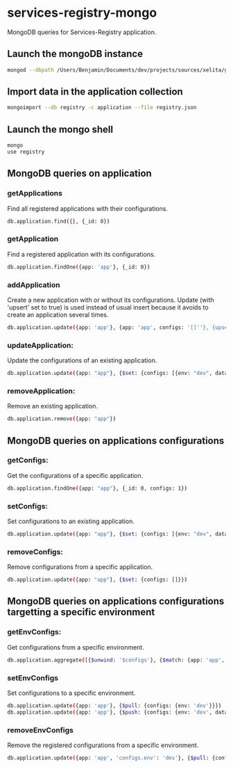 # services-registry-mongo
MongoDB queries for Services-Registry application.

## Launch the mongoDB instance
``` bash
mongod --dbpath /Users/Benjamin/Documents/dev/projects/sources/xelita/github/services-registry-mongo/data/
```

## Import data in the application collection
``` bash
mongoimport --db registry -c application --file registry.json 
```

## Launch the mongo shell
``` bash
mongo
use registry
```

## MongoDB queries on application

### getApplications

Find all registered applications with their configurations.


``` bash
db.application.find({}, {_id: 0})
```

### getApplication

Find a registered application with its configurations.


``` bash
db.application.findOne({app: 'app'}, {_id: 0})
```

### addApplication

Create a new application with or without its configurations.
Update (with 'upsert' set to true) is used instead of usual insert because it avoids to create an application several times.

``` bash
db.application.update({app: 'app'}, {app: 'app', configs: '[]''}, {upsert: true})
```

### updateApplication:

Update the configurations of an existing application.

``` bash
db.application.update({app: "app"}, {$set: {configs: [{env: "dev", data: [{apiUrl: "http://localhost:1337/api/v3"}]}]}})
```

### removeApplication:

Remove an existing application.

``` bash
db.application.remove({app: "app"})
```

## MongoDB queries on applications configurations

### getConfigs:

Get the configurations of a specific application.

``` bash
db.application.findOne({app: "app"}, {_id: 0, configs: 1})
```

### setConfigs:

Set configurations to an existing application.

``` bash
db.application.update({app: "app"}, {$set: {configs: [{env: "dev", data: [{apiUrl: "http://localhost:1337/api/v3"}]}]}})
```

### removeConfigs:

Remove configurations from a specific application.

``` bash
db.application.update({app: "app"}, {$set: {configs: []}})
```

## MongoDB queries on applications configurations targetting a specific environment

### getEnvConfigs:

Get configurations from a specific environment.

``` bash
db.application.aggregate([{$unwind: '$configs'}, {$match: {app: 'app', 'configs.env': 'dev'}}, {$project: {_id: 0, env: '$configs.env', data: '$configs.data'}}])
```

### setEnvConfigs

Set configurations to a specific environment.

``` bash
db.application.update({app: 'app'}, {$pull: {configs: {env: 'dev'}}})
db.application.update({app: 'app'}, {$push: {configs: {env: 'dev', data: []}}})
```

### removeEnvConfigs

Remove the registered configurations from a specific environment.

``` bash
db.application.update({app: 'app', 'configs.env': 'dev'}, {$pull: {configs: {env: 'dev'}}})
```











